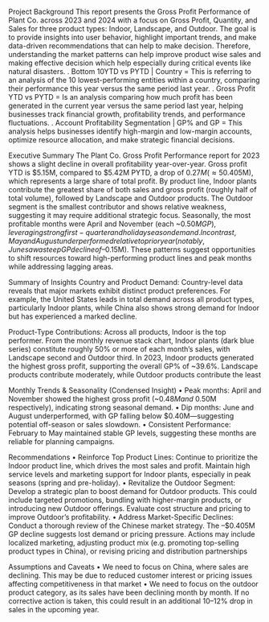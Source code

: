 
Project Background
This report presents the Gross Profit Performance of Plant Co. across 2023 and 2024 with a focus on Gross Profit, Quantity, and Sales for three product types: Indoor, Landscape, and Outdoor. The goal is to provide insights into user behavior, highlight important trends, and make data-driven recommendations that can help to make decision.
Therefore, understanding the market patterns can help improve product wise sales and making effective decision which help especially during critical events like natural disasters.
    . Bottom 10YTD vs PYTD | Country = This is referring to an analysis of the 10 lowest-performing entities within a country, comparing their performance this year versus the same period last year.
   . Gross Profit YTD vs PYTD = Is an analysis comparing how much profit has been generated in the current year versus the same period last year, helping businesses track financial growth, profitability trends, and performance fluctuations.
  . Account Profitability Segmentation | GP% and GP = This analysis helps businesses identify high-margin and low-margin accounts, optimize resource allocation, and make strategic financial decisions.

Executive Summary
The Plant Co. Gross Profit Performance report for 2023 shows a slight decline in overall profitability year-over-year. Gross profit YTD is $5.15M, compared to $5.42M PYTD, a drop of $0.27M (≈ 5%). The gross profit margin (GP%) remains strong at 39.6%. The primary driver of the shortfall is a significant downturn in the Chinese market (–$0.405M), which represents a large share of total profit. By product line, Indoor plants contribute the greatest share of both sales and gross profit (roughly half of total volume), followed by Landscape and Outdoor products. The Outdoor segment is the smallest contributor and shows relative weakness, suggesting it may require additional strategic focus. Seasonally, the most profitable months were April and November (each ~$0.50M GP), leveraging strong first-quarter and holiday season demand. In contrast, May and August underperformed relative to prior year (notably, June saw a steep GP decline of –$0.15M). These patterns suggest opportunities to shift resources toward high-performing product lines and peak months while addressing lagging areas.


Summary of Insights
Country and Product Demand: Country-level data reveals that major markets exhibit distinct product preferences. For example, the United States leads in total demand across all product types, particularly Indoor plants, while China also shows strong demand for Indoor but has experienced a marked decline. 
 
Product-Type Contributions: Across all products, Indoor is the top performer. From the monthly revenue stack chart, Indoor plants (dark blue series) constitute roughly 50% or more of each month’s sales, with Landscape second and Outdoor third. In 2023, Indoor products generated the highest gross profit, supporting the overall GP% of ~39.6%. Landscape products contribute moderately, while Outdoor products contribute the least 
 
Monthly Trends & Seasonality (Condensed Insight)
•	Peak months: April and November showed the highest gross profit (~$0.48M and ~$0.50M respectively), indicating strong seasonal demand.
•	Dip months: June and August underperformed, with GP falling below $0.40M—suggesting potential off-season or sales slowdown.
•	Consistent Performance: February to May maintained stable GP levels, suggesting these months are reliable for planning campaigns.
 
Recommendations
•	Reinforce Top Product Lines: Continue to prioritize the Indoor product line, which drives the most sales and profit. Maintain high service levels and marketing support for Indoor plants, especially in peak seasons (spring and pre-holiday).
•	Revitalize the Outdoor Segment: Develop a strategic plan to boost demand for Outdoor products. This could include targeted promotions, bundling with higher-margin products, or introducing new Outdoor offerings. Evaluate cost structure and pricing to improve Outdoor’s profitability.
•	Address Market-Specific Declines: Conduct a thorough review of the Chinese market strategy. The –$0.405M GP decline suggests lost demand or pricing pressure. Actions may include localized marketing, adjusting product mix (e.g. promoting top-selling product types in China), or revising pricing and distribution partnerships

Assumptions and Caveats
•	We need to focus on China, where sales are declining. This may be due to reduced customer interest or pricing issues affecting competitiveness in that market
•	We need to focus on the outdoor product category, as its sales have been declining month by month. If no corrective action is taken, this could result in an additional 10–12% drop in sales in the upcoming year.
